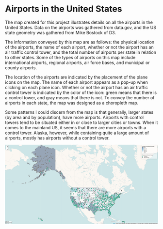 # Airports in the United States

The map created for this project illustrates details on all the airports in the United States. Data on the airports was gathered from data.gov, and the US state geometry was gathered from Mike Bostock of D3.

The information conveyed by this map are as follows: the physical location of the airports, the name of each airport, whether or not the airport has an air traffic control tower, and the total number of airports per state in relation to other states. Some of the types of airports on this map include international airports, regional airports, air force bases, and municipal or county airports.

The location of the airports are indicated by the placement of the plane icons on the map. The name of each airport appears as a pop-up when clicking on each plane icon. Whether or not the airport has an air traffic control tower is indicated by the color of the icon: green means that there is a control tower, and gray means that there is not. To convey the number of airports in each state, the map was designed as a choropleth map.

Some patterns I could discern from the map is that generally, larger states (by area and by population), have more airports. Airports with control towers tend to be situated either in or close to larger cities or towns. When it comes to the mainland US, it seems that there are more airports with a control tower. Alaska, however, while containing quite a large amount of airports, mostly has airports without a control tower.

![Airports Map](img/airports_map_image.png)
